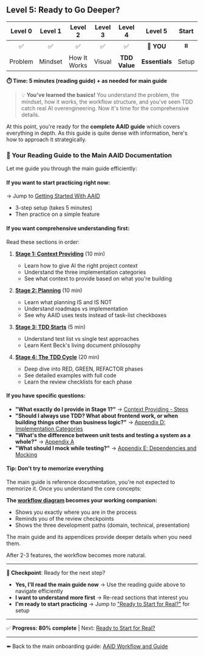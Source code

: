## Level 5: Ready to Go Deeper?

| Level 0 | Level 1 |   Level 2    | Level 3 |    Level 4    |    Level 5     | Start |
| :-----: | :-----: | :----------: | :-----: | :-----------: | :------------: | :---: |
|   ✅    |   ✅    |      ✅      |   ✅    |      ✅       |   📍 **YOU**   |  ⏸️   |
| Problem | Mindset | How It Works | Visual  | **TDD Value** | **Essentials** | Setup |

**⏱️ Time: 5 minutes (reading guide) + as needed for main guide**

> 💡 **You've learned the basics!** You understand the problem, the mindset, how it works, the workflow structure, and you've seen TDD catch real AI overengineering. Now it's time for the comprehensive details.

At this point, you're ready for the **complete AAID guide** which covers everything in depth. As this guide is quite dense with information, here's how to approach it strategically.

### 📖 Your Reading Guide to the Main AAID Documentation

Let me guide you through the main guide efficiently:

#### **If you want to start practicing right now:**

→ Jump to [Getting Started With AAID](../../aidd-workflow.md#getting-started-with-aaid)

- 3-step setup (takes 5 minutes)
- Then practice on a simple feature

#### **If you want comprehensive understanding first:**

Read these sections in order:

1. **[Stage 1: Context Providing](../../aidd-workflow.md#stage-1-context)** (10 min)

   - Learn how to give AI the right project context
   - Understand the three implementation categories
   - See what context to provide based on what you're building

2. **[Stage 2: Planning](../../aidd-workflow.md#stage-2-planning)** (10 min)

   - Learn what planning IS and IS NOT
   - Understand roadmaps vs implementation
   - See why AAID uses tests instead of task-list checkboxes

3. **[Stage 3: TDD Starts](../../aidd-workflow.md#stage-3-tdd-begins)** (5 min)

   - Understand test list vs single test approaches
   - Learn Kent Beck's living document philosophy

4. **[Stage 4: The TDD Cycle](../../aidd-workflow.md#stage-4-tdd-cycle)** (20 min)
   - Deep dive into RED, GREEN, REFACTOR phases
   - See detailed examples with full code
   - Learn the review checklists for each phase

#### **If you have specific questions:**

- **"What exactly do I provide in Stage 1?"** → [Context Providing - Steps](../../aidd-workflow.md#stage-1-context)
- **"Should I always use TDD? What about frontend work, or when building things other than business logic?"** → [Appendix D: Implementation Categories](../../../appendices/appendix-d/handling-technical-implementation-details.md)
- **"What's the difference between unit tests and testing a system as a whole?"** → [Appendix A](../../../appendices/appendix-a/unit-testing-and-acceptance-testing.md)
- **"What should I mock while testing?"** → [Appendix E: Dependencies and Mocking](../../../appendices/appendix-e/dependencies-and-mocking.md)

#### **Tip: Don't try to memorize everything**

The main guide is reference documentation, you're not expected to memorize it. Once you understand the core concepts:

**The [workflow diagram](../../../aaid-workflow-diagram.mermaid) becomes your working companion:**

- Shows you exactly where you are in the process
- Reminds you of the review checkpoints
- Shows the three development paths (domain, technical, presentation)

The main guide and its appendices provide deeper details when you need them.

After 2-3 features, the workflow becomes more natural.

---

**🛑 Checkpoint**: Ready for the next step?

- **Yes, I'll read the main guide now** → Use the reading guide above to navigate efficiently
- **I want to understand more first** → Re-read sections that interest you
- **I'm ready to start practicing** → Jump to ["Ready to Start for Real?"](./get-started.md) for setup

---

✅ **Progress: 80% complete** | Next: [Ready to Start for Real?](./get-started.md)

---

⬅️ Back to the main onboarding guide: [AAID Workflow and Guide](../guide.md)
